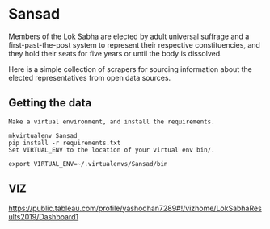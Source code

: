 # Sansad

Members of the Lok Sabha are elected by adult universal suffrage and a first-past-the-post system to represent their respective constituencies, and they hold their seats for five years or until the body is dissolved.

Here is a simple collection of scrapers for sourcing information about the elected representatives from open data sources.


## Getting the data

	Make a virtual environment, and install the requirements.

	mkvirtualenv Sansad
	pip install -r requirements.txt
	Set VIRTUAL_ENV to the location of your virtual env bin/.

	export VIRTUAL_ENV=~/.virtualenvs/Sansad/bin
	
	
## VIZ
https://public.tableau.com/profile/yashodhan7289#!/vizhome/LokSabhaResults2019/Dashboard1

